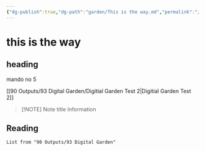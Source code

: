 ```yaml
---
{"dg-publish":true,"dg-path":"garden/This is the way.md","permalink":"/garden/this-is-the-way/"}
---
```



# this is the way

## heading

mando no 5

[[90 Outputs/93 Digital Garden/Digitial Garden Test 2\|Digitial Garden Test 2]]

> [!NOTE] Note title
> Information

## Reading

``` dataview
List from "90 Outputs/93 Digital Garden"
```
